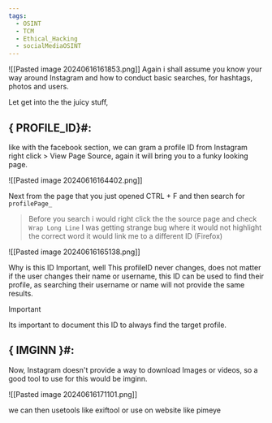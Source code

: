 ```yaml
---
tags:
  - OSINT
  - TCM
  - Ethical_Hacking
  - socialMediaOSINT
---
```

![[Pasted image 20240616161853.png]]
Again i shall assume you know your way around Instagram and how to conduct basic searches, for hashtags, photos and users. 

Let get into the the juicy stuff, 

## { PROFILE_ID}#:

like with the facebook section, we can gram a profile ID from Instagram right click > View Page Source, again it will bring you to a funky looking page. 

![[Pasted image 20240616164402.png]]

Next from the page that you just opened CTRL + F and then search for `profilePage_`

> Before you search i would right click the the source page and check `Wrap Long Line`
> I was getting strange bug where it would not highlight the correct word it would link me to a different ID (Firefox)

![[Pasted image 20240616165138.png]]

Why is this ID Important, well This profileID never changes, does not matter if the user changes their name or username, this ID can be used to find their profile, as searching their username or name will not provide the same results. 

> [!important]
> Its important to document this ID to always find the target profile. 

## { IMGINN }#:

Now, Instagram doesn't provide a way to download Images or videos, so a good tool to use for this would be imginn. 

![[Pasted image 20240616171101.png]]

we can then usetools like exiftool or use on website like pimeye